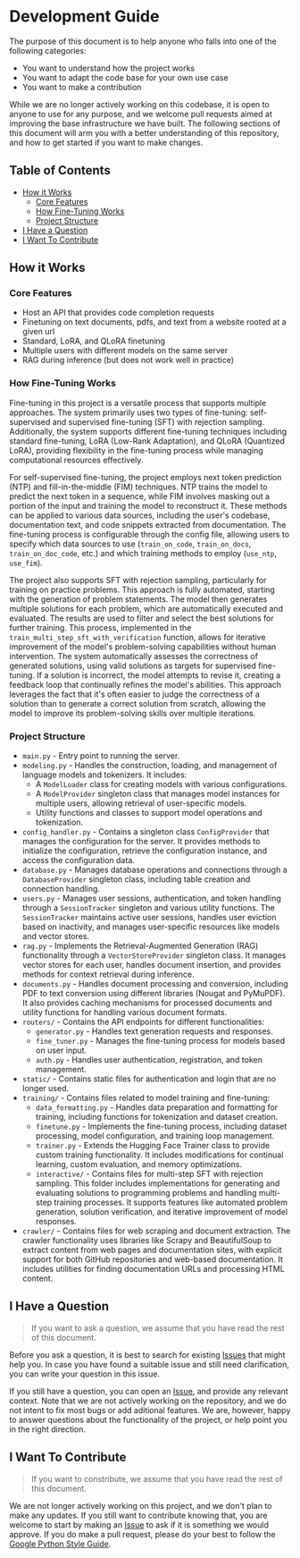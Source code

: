 # Development Guide

The purpose of this document is to help anyone who falls into one of the following categories:
- You want to understand how the project works
- You want to adapt the code base for your own use case
- You want to make a contribution

While we are no longer actively working on this codebase, it is open to anyone to use for any purpose, and we welcome pull requests aimed at improving the base infrastructure we have built. The following sections of this document will arm you with a better understanding of this repository, and how to get started if you want to make changes.

## Table of Contents

- [How it Works](#how-it-works)
    - [Core Features](#core-features)
    - [How Fine-Tuning Works](#how-fine-tuning-works)
    - [Project Structure](#project-structure)
- [I Have a Question](#i-have-a-question)
- [I Want To Contribute](#i-want-to-contribute)

## How it Works

### Core Features

- Host an API that provides code completion requests
- Finetuning on text documents, pdfs, and text from a website rooted at a given url
- Standard, LoRA, and QLoRA finetuning
- Multiple users with different models on the same server
- RAG during inference (but does not work well in practice)

### How Fine-Tuning Works

Fine-tuning in this project is a versatile process that supports multiple approaches. The system primarily uses two types of fine-tuning: self-supervised and supervised fine-tuning (SFT) with rejection sampling. Additionally, the system supports different fine-tuning techniques including standard fine-tuning, LoRA (Low-Rank Adaptation), and QLoRA (Quantized LoRA), providing flexibility in the fine-tuning process while managing computational resources effectively.

For self-supervised fine-tuning, the project employs next token prediction (NTP) and fill-in-the-middle (FIM) techniques. NTP trains the model to predict the next token in a sequence, while FIM involves masking out a portion of the input and training the model to reconstruct it. These methods can be applied to various data sources, including the user's codebase, documentation text, and code snippets extracted from documentation. The fine-tuning process is configurable through the config file, allowing users to specify which data sources to use (`train_on_code`, `train_on_docs`, `train_on_doc_code`, etc.) and which training methods to employ (`use_ntp`, `use_fim`).

The project also supports SFT with rejection sampling, particularly for training on practice problems. This approach is fully automated, starting with the generation of problem statements. The model then generates multiple solutions for each problem, which are automatically executed and evaluated. The results are used to filter and select the best solutions for further training. This process, implemented in the `train_multi_step_sft_with_verification` function, allows for iterative improvement of the model's problem-solving capabilities without human intervention. The system automatically assesses the correctness of generated solutions, using valid solutions as targets for supervised fine-tuning. If a solution is incorrect, the model attempts to revise it, creating a feedback loop that continually refines the model's abilities. This approach leverages the fact that it's often easier to judge the correctness of a solution than to generate a correct solution from scratch, allowing the model to improve its problem-solving skills over multiple iterations.

### Project Structure

- `main.py` - Entry point to running the server.
- `modeling.py` - Handles the construction, loading, and management of language models and tokenizers. It includes:
  - A `ModelLoader` class for creating models with various configurations.
  - A `ModelProvider` singleton class that manages model instances for multiple users, allowing retrieval of user-specific models.
  - Utility functions and classes to support model operations and tokenization.
- `config_handler.py` - Contains a singleton class `ConfigProvider` that manages the configuration for the server. It provides methods to initialize the configuration, retrieve the configuration instance, and access the configuration data.
- `database.py` - Manages database operations and connections through a `DatabaseProvider` singleton class, including table creation and connection handling.
- `users.py` - Manages user sessions, authentication, and token handling through a `SessionTracker` singleton and various utility functions. The `SessionTracker` maintains active user sessions, handles user eviction based on inactivity, and manages user-specific resources like models and vector stores.
- `rag.py` - Implements the Retrieval-Augmented Generation (RAG) functionality through a `VectorStoreProvider` singleton class. It manages vector stores for each user, handles document insertion, and provides methods for context retrieval during inference.
- `documents.py` - Handles document processing and conversion, including PDF to text conversion using different libraries (Nougat and PyMuPDF). It also provides caching mechanisms for processed documents and utility functions for handling various document formats.
- `routers/` - Contains the API endpoints for different functionalities:
  - `generator.py` - Handles text generation requests and responses.
  - `fine_tuner.py` - Manages the fine-tuning process for models based on user input.
  - `auth.py` - Handles user authentication, registration, and token management.
- `static/` - Contains static files for authentication and login that are no longer used.
- `training/` - Contains files related to model training and fine-tuning:
  - `data_formatting.py` - Handles data preparation and formatting for training, including functions for tokenization and dataset creation.
  - `finetune.py` - Implements the fine-tuning process, including dataset processing, model configuration, and training loop management.
  - `trainer.py` - Extends the Hugging Face Trainer class to provide custom training functionality. It includes modifications for continual learning, custom evaluation, and memory optimizations.
  - `interactive/` - Contains files for multi-step SFT with rejection sampling. This folder includes implementations for generating and evaluating solutions to programming problems and handling multi-step training processes. It supports features like automated problem generation, solution verification, and iterative improvement of model responses.
- `crawler/` - Contains files for web scraping and document extraction. The crawler functionality uses libraries like Scrapy and BeautifulSoup to extract content from web pages and documentation sites, with explicit support for both GitHub repositories and web-based documentation. It includes utilities for finding documentation URLs and processing HTML content.

## I Have a Question

> If you want to ask a question, we assume that you have read the rest of this document.

Before you ask a question, it is best to search for existing [Issues](/issues) that might help you. In case you have found a suitable issue and still need clarification, you can write your question in this issue.

If you still have a question, you can open an [Issue](/issues/new), and provide any relevant context. Note that we are not actively working on the repository, and we do not intent to fix most bugs or add aditional features. We are, however, happy to answer questions about the functionality of the project, or help point you in the right direction.


## I Want To Contribute

> If you want to constribute, we assume that you have read the rest of this document.

We are not longer actively working on this project, and we don't plan to make any updates. If you still want to contribute knowing that, you are welcome to start by making an [Issue](/issues/new) to ask if it is something we would approve. If you do make a pull request, please do your best to follow the [Google Python Style Guide](https://google.github.io/styleguide/pyguide.html).

